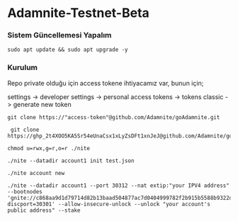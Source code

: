 # Adamnite-Testnet-Beta


### Sistem Güncellemesi Yapalım
```
sudo apt update && sudo apt upgrade -y
```

### Kurulum
Repo private olduğu için access tokene ihtiyacamız var, bunun için;

settings -> developer settings -> personal access tokens -> tokens classic -> generate new token

```
git clone https://"access-token"@github.com/Adamnite/goAdamnite.git
```

```
 git clone https://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@github.com/Adamnite/goAdamnite.git
```

```
chmod u=rwx,g=r,o=r ./nite
```

```
./nite --datadir account1 init test.json
```

```
./nite account new
```

```
./nite --datadir account1 --port 30312 --nat extip:"your IPV4 address" --bootnodes 'gnite://c868aa9d1d79714d82b13baad504877ac7d0404999782f2b915b5588b9322de8ef137f2d225f34431985894f65ea5634332f178c32b51d23e09842e2d078bec9@38.17.51.24:0?discport=30301' --allow-insecure-unlock --unlock "your account's public address" --stake
```
